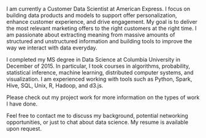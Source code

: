 I am currently a Customer Data Scientist at American Express. I focus on building data products and models to support offer personalization, enhance customer experience, and drive engagement. My goal is to deliver the most relevant marketing offers to the right customers at the right time. I am passionate about extracting meaning from massive amounts of structured and unstructured information and building tools to improve the way we interact with data everyday.

I completed my MS degree in Data Science at Columbia University in December of 2015. In particular, I took courses in algorithms, probability, statistical inference, machine learning, distributed computer systems, and visualization. I am experienced working with tools such as Python, Spark, Hive, SQL, Unix, R, Hadoop, and d3.js.

Please check out my project work for more information on the types of work I have done. 

Feel free to contact me to discuss my background, potential networking opportunities, or just to chat about data science. My resume is available upon request.
